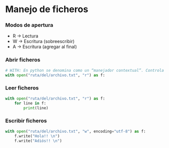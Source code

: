 # Manejo de ficheros

### Modos de apertura

* R -> Lectura
* W -> Escritura (sobreescribir)
* A -> Escritura (agregar al final)

### Abrir ficheros

```python
# WITH: En python se denomina como un “manejador contextual”. Controla el flujo del archivo y se asegura que el archivo no se rompa.
with open("ruta/del/archivo.txt", "r") as f:
```

### Leer ficheros

```python
with open("ruta/del/archivo.txt", "r") as f:
    for line in f:
        print(line)
```

### Escribir ficheros

```python
with open("ruta/del/archivo.txt", "w", encoding="utf-8") as f:
    f.write("Hola!! \n")
    f.write("Adiós!! \n")
```